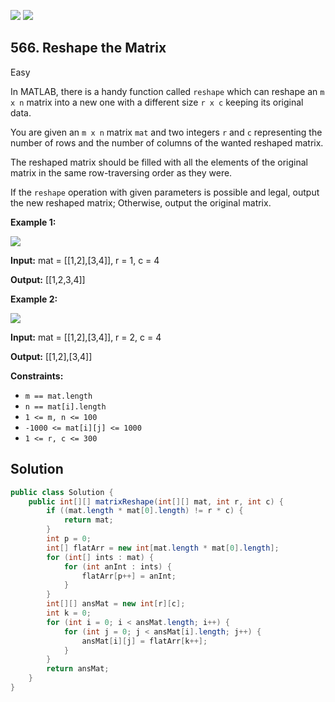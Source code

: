 [![](https://img.shields.io/github/stars/javadev/LeetCode-in-Java?label=Stars&style=flat-square)](https://github.com/javadev/LeetCode-in-Java)
[![](https://img.shields.io/github/forks/javadev/LeetCode-in-Java?label=Fork%20me%20on%20GitHub%20&style=flat-square)](https://github.com/javadev/LeetCode-in-Java/fork)

## 566\. Reshape the Matrix

Easy

In MATLAB, there is a handy function called `reshape` which can reshape an `m x n` matrix into a new one with a different size `r x c` keeping its original data.

You are given an `m x n` matrix `mat` and two integers `r` and `c` representing the number of rows and the number of columns of the wanted reshaped matrix.

The reshaped matrix should be filled with all the elements of the original matrix in the same row-traversing order as they were.

If the `reshape` operation with given parameters is possible and legal, output the new reshaped matrix; Otherwise, output the original matrix.

**Example 1:**

![](https://assets.leetcode.com/uploads/2021/04/24/reshape1-grid.jpg)

**Input:** mat = \[\[1,2],[3,4]], r = 1, c = 4

**Output:** [[1,2,3,4]]

**Example 2:**

![](https://assets.leetcode.com/uploads/2021/04/24/reshape2-grid.jpg)

**Input:** mat = \[\[1,2],[3,4]], r = 2, c = 4

**Output:** [[1,2],[3,4]]

**Constraints:**

*   `m == mat.length`
*   `n == mat[i].length`
*   `1 <= m, n <= 100`
*   `-1000 <= mat[i][j] <= 1000`
*   `1 <= r, c <= 300`

## Solution

```java
public class Solution {
    public int[][] matrixReshape(int[][] mat, int r, int c) {
        if ((mat.length * mat[0].length) != r * c) {
            return mat;
        }
        int p = 0;
        int[] flatArr = new int[mat.length * mat[0].length];
        for (int[] ints : mat) {
            for (int anInt : ints) {
                flatArr[p++] = anInt;
            }
        }
        int[][] ansMat = new int[r][c];
        int k = 0;
        for (int i = 0; i < ansMat.length; i++) {
            for (int j = 0; j < ansMat[i].length; j++) {
                ansMat[i][j] = flatArr[k++];
            }
        }
        return ansMat;
    }
}
```